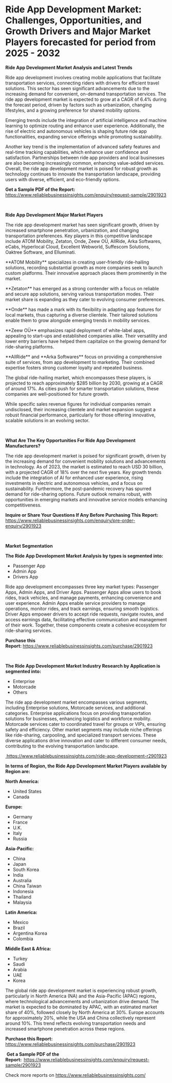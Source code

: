 <p><h1>Ride App Development Market: Challenges, Opportunities, and Growth Drivers and Major Market Players forecasted for period from 2025 - 2032</h1></p><p><strong>Ride App Development Market Analysis and Latest Trends</strong></p>
<p><p>Ride app development involves creating mobile applications that facilitate transportation services, connecting riders with drivers for efficient travel solutions. This sector has seen significant advancements due to the increasing demand for convenient, on-demand transportation services. The ride app development market is expected to grow at a CAGR of 6.4% during the forecast period, driven by factors such as urbanization, changing lifestyles, and a growing preference for shared mobility options.</p><p>Emerging trends include the integration of artificial intelligence and machine learning to optimize routing and enhance user experience. Additionally, the rise of electric and autonomous vehicles is shaping future ride app functionalities, expanding service offerings while promoting sustainability. </p><p>Another key trend is the implementation of advanced safety features and real-time tracking capabilities, which enhance user confidence and satisfaction. Partnerships between ride app providers and local businesses are also becoming increasingly common, enhancing value-added services. Overall, the ride app development market is poised for robust growth as technology continues to innovate the transportation landscape, providing users with diverse, efficient, and eco-friendly options.</p></p>
<p><strong>Get a Sample PDF of the Report:&nbsp;</strong> <a href="https://www.reliablebusinessinsights.com/enquiry/request-sample/2901923?utm_campaign=3259&utm_medium=2&utm_source=Github&utm_content=ia&utm_term=11032025&utm_id=ride-app-development">https://www.reliablebusinessinsights.com/enquiry/request-sample/2901923</a></p>
<p>&nbsp;</p>
<p><strong>Ride App Development Major Market Players</strong></p>
<p><p>The ride app development market has seen significant growth, driven by increased smartphone penetration, urbanization, and changing transportation preferences. Key players in this competitive landscape include ATOM Mobility, Zetaton, Onde, Zeew OÜ, AllRide, Arka Softwares, eCabs, Hyperlocal Cloud, Excellent Webworld, Suffescom Solutions, Oaktree Software, and Elluminati.</p><p>**ATOM Mobility** specializes in creating user-friendly ride-hailing solutions, recording substantial growth as more companies seek to launch custom platforms. Their innovative approach places them prominently in the market.</p><p>**Zetaton** has emerged as a strong contender with a focus on reliable and secure app solutions, serving various transportation modes. Their market share is expanding as they cater to evolving consumer preferences.</p><p>**Onde** has made a mark with its flexibility in adapting app features for local markets, thus capturing a diverse clientele. Their tailored solutions enable them to grow alongside emerging trends in mobility services.</p><p>**Zeew OÜ** emphasizes rapid deployment of white-label apps, appealing to start-ups and established companies alike. Their versatility and lower entry barriers have helped them capitalize on the growing demand for ride-sharing platforms.</p><p>**AllRide** and **Arka Softwares** focus on providing a comprehensive suite of services, from app development to marketing. Their combined expertise fosters strong customer loyalty and repeated business.</p><p>The global ride-hailing market, which encompasses these players, is projected to reach approximately $285 billion by 2030, growing at a CAGR of around 17%. As cities push for smarter transportation solutions, these companies are well-positioned for future growth. </p><p>While specific sales revenue figures for individual companies remain undisclosed, their increasing clientele and market expansion suggest a robust financial performance, particularly for those offering innovative, scalable solutions in an evolving sector.</p></p>
<p>&nbsp;</p>
<p><strong>What Are The Key Opportunities For Ride App Development Manufacturers?</strong></p>
<p><p>The ride app development market is poised for significant growth, driven by the increasing demand for convenient mobility solutions and advancements in technology. As of 2023, the market is estimated to reach USD 30 billion, with a projected CAGR of 18% over the next five years. Key growth trends include the integration of AI for enhanced user experience, rising investments in electric and autonomous vehicles, and a focus on sustainability. Furthermore, the post-pandemic recovery has spurred demand for ride-sharing options. Future outlook remains robust, with opportunities in emerging markets and innovative service models enhancing competitiveness.</p></p>
<p><strong>Inquire or Share Your Questions If Any Before Purchasing This Report:</strong> <a href="https://www.reliablebusinessinsights.com/enquiry/pre-order-enquiry/2901923?utm_campaign=3259&utm_medium=2&utm_source=Github&utm_content=ia&utm_term=11032025&utm_id=ride-app-development">https://www.reliablebusinessinsights.com/enquiry/pre-order-enquiry/2901923</a></p>
<p>&nbsp;</p>
<p><strong>Market Segmentation</strong></p>
<p><strong>The Ride App Development Market Analysis by types is segmented into:</strong></p>
<p><ul><li>Passenger App</li><li>Admin App</li><li>Drivers App</li></ul></p>
<p><p>Ride app development encompasses three key market types: Passenger Apps, Admin Apps, and Driver Apps. Passenger Apps allow users to book rides, track vehicles, and manage payments, enhancing convenience and user experience. Admin Apps enable service providers to manage operations, monitor rides, and track earnings, ensuring smooth logistics. Driver Apps empower drivers to accept ride requests, navigate routes, and access earnings data, facilitating effective communication and management of their work. Together, these components create a cohesive ecosystem for ride-sharing services.</p></p>
<p><strong>Purchase this Report:&nbsp;</strong><a href="https://www.reliablebusinessinsights.com/purchase/2901923?utm_campaign=3259&utm_medium=2&utm_source=Github&utm_content=ia&utm_term=11032025&utm_id=ride-app-development">https://www.reliablebusinessinsights.com/purchase/2901923</a></p>
<p>&nbsp;</p>
<p><strong>The Ride App Development Market Industry Research by Application is segmented into:</strong></p>
<p><ul><li>Enterprise</li><li>Motorcade</li><li>Others</li></ul></p>
<p><p>The ride app development market encompasses various segments, including Enterprise solutions, Motorcade services, and additional categories. Enterprise applications focus on providing transportation solutions for businesses, enhancing logistics and workforce mobility. Motorcade services cater to coordinated travel for groups or VIPs, ensuring safety and efficiency. Other market segments may include niche offerings like ride-sharing, carpooling, and specialized transport services. These diverse applications drive innovation and cater to different consumer needs, contributing to the evolving transportation landscape.</p></p>
<p><a href="https://www.reliablebusinessinsights.com/ride-app-development-r2901923?utm_campaign=3259&utm_medium=2&utm_source=Github&utm_content=ia&utm_term=11032025&utm_id=ride-app-development">&nbsp;https://www.reliablebusinessinsights.com/ride-app-development-r2901923</a></p>
<p><strong>In terms of Region, the Ride App Development Market Players available by Region are:</strong></p>
<p>
    <p> <strong> North America: </strong>
        <ul>
            <li>United States</li>
            <li>Canada</li>
        </ul>
        </p> 
    <p> <strong> Europe: </strong>
        <ul>
            <li>Germany</li>
            <li>France</li>
            <li>U.K.</li>
            <li>Italy</li>
            <li>Russia</li>
        </ul>
        </p> 
    <p> <strong> Asia-Pacific: </strong>
        <ul>
            <li>China</li>
            <li>Japan</li>
            <li>South Korea</li>
            <li>India</li>
            <li>Australia</li>
            <li>China Taiwan</li>
            <li>Indonesia</li>
            <li>Thailand</li>
            <li>Malaysia</li>
        </ul>
        </p> 
    <p> <strong> Latin America: </strong>
        <ul>
            <li>Mexico</li>
            <li>Brazil</li>
            <li>Argentina Korea</li>
            <li>Colombia</li>
        </ul>
        </p> 
    <p> <strong> Middle East & Africa: </strong>
        <ul>
            <li>Turkey</li>
            <li>Saudi</li>
            <li>Arabia</li>
            <li>UAE</li>
            <li>Korea</li>
        </ul>
    </p>
    </p>
<p><p>The global ride app development market is experiencing robust growth, particularly in North America (NA) and the Asia-Pacific (APAC) regions, where technological advancements and urbanization drive demand. The market is expected to be dominated by APAC, with an estimated market share of 40%, followed closely by North America at 30%. Europe accounts for approximately 20%, while the USA and China collectively represent around 10%. This trend reflects evolving transportation needs and increased smartphone penetration across these regions.</p></p>
<p><strong>Purchase this Report: </strong><a href="https://www.reliablebusinessinsights.com/purchase/2901923?utm_campaign=3259&utm_medium=2&utm_source=Github&utm_content=ia&utm_term=11032025&utm_id=ride-app-development">https://www.reliablebusinessinsights.com/purchase/2901923</a></p>
<p>&nbsp;<strong>Get a Sample PDF of the Report:&nbsp;&nbsp;</strong><a href="https://www.reliablebusinessinsights.com/enquiry/request-sample/2901923?utm_campaign=3259&utm_medium=2&utm_source=Github&utm_content=ia&utm_term=11032025&utm_id=ride-app-development">https://www.reliablebusinessinsights.com/enquiry/request-sample/2901923</a></p>
<p><strong></strong></p>
<p>Check more reports on <a href="https://www.reliablebusinessinsights.com/?utm_campaign=3259&utm_medium=2&utm_source=Github&utm_content=ia&utm_term=11032025&utm_id=ride-app-development">https://www.reliablebusinessinsights.com/</a></p>